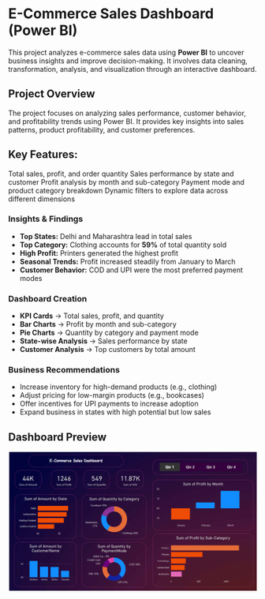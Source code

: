 #  E-Commerce Sales Dashboard (Power BI)  

This project analyzes e-commerce sales data using **Power BI** to uncover business insights and improve decision-making. It involves data cleaning, transformation, analysis, and visualization through an interactive dashboard.  


##  **Project Overview**  
The project focuses on analyzing sales performance, customer behavior, and profitability trends using Power BI. It provides key insights into sales patterns, product profitability, and customer preferences.  


## Key Features:
 Total sales, profit, and order quantity
 Sales performance by state and customer
 Profit analysis by month and sub-category
 Payment mode and product category breakdown
 Dynamic filters to explore data across different dimensions


###  **Insights & Findings**  
-  **Top States:** Delhi and Maharashtra lead in total sales  
-  **Top Category:** Clothing accounts for **59%** of total quantity sold  
-  **High Profit:** Printers generated the highest profit  
-  **Seasonal Trends:** Profit increased steadily from January to March  
-  **Customer Behavior:** COD and UPI were the most preferred payment modes


  ###  **Dashboard Creation**  
- **KPI Cards** → Total sales, profit, and quantity  
- **Bar Charts** → Profit by month and sub-category  
- **Pie Charts** → Quantity by category and payment mode  
- **State-wise Analysis** → Sales performance by state  
- **Customer Analysis** → Top customers by total amount  


###  **Business Recommendations**  
-  Increase inventory for high-demand products (e.g., clothing)  
-  Adjust pricing for low-margin products (e.g., bookcases)  
-  Offer incentives for UPI payments to increase adoption  
-  Expand business in states with high potential but low sales  



##  **Dashboard Preview**  
![Dashboard Preview](https://github.com/Karishmagupta05/E-Commerce-Sales-Dashboard/blob/main/screenshot/dashboard.png)

